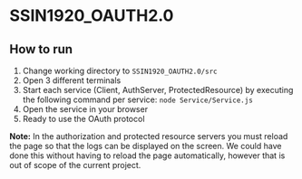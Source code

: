# SSIN1920_OAUTH2.0

## How to run

1. Change working directory to `SSIN1920_OAUTH2.0/src`
2. Open 3 different terminals
3. Start each service (Client, AuthServer, ProtectedResource) by executing the following command per service: `node Service/Service.js`
4. Open the service in your browser
5. Ready to use the OAuth protocol

**Note:** In the authorization and protected resource servers you must reload the page so that the logs can be displayed on the screen. We could have done this without having to reload the page automatically, however that is out of scope of the current project. 